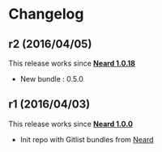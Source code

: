 # Changelog

## r2 (2016/04/05)

This release works since **[Neard 1.0.18](https://github.com/crazy-max/neard/releases/tag/v1.0.18)**

* New bundle : 0.5.0

## r1 (2016/04/03)

This release works since **[Neard 1.0.0](https://github.com/crazy-max/neard/releases/tag/v1.0.0)**

* Init repo with Gitlist bundles from [Neard](https://github.com/crazy-max/neard)
